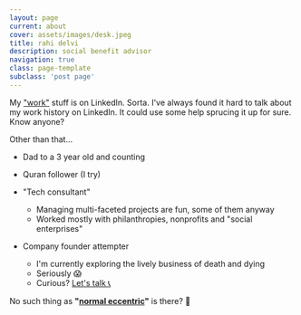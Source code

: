 ```yaml
---
layout: page
current: about
cover: assets/images/desk.jpeg
title: rahi delvi
description: social benefit advisor
navigation: true
class: page-template
subclass: 'post page'
---
```


My ["work"][1] stuff is on LinkedIn. Sorta. I've always found it hard to talk about my work history on LinkedIn. It could use some help sprucing it up for sure. Know anyone?

Other than that...

- Dad to a 3 year old and counting

- Quran follower (I try)

- "Tech consultant"
    - Managing multi-faceted projects are fun, some of them anyway
    - Worked mostly with philanthropies, nonprofits and "social enterprises"

- Company founder attempter
    - I'm currently exploring the lively business of death and dying
    - Seriously 😱
    - Curious? [Let's talk 📞][2]

No such thing as **"[normal eccentric][3]"** is there? 🤔


[1]: https://linkedin.com/in/rahidelvi
[2]: https://vyte.in/rahi
[3]: https://blog.rahidelvi.ca
